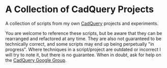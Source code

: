 # A Collection of CadQuery Projects
A collection of scripts from my own [CadQuery](https://dcowden.github.io/cadquery/intro.html) projects and experiments.

You are welcome to reference these scripts, but be aware that they can be rearranged and refactored at any time. They are also not guaranteed to be technically correct, and some scripts may end up being perpetually "in progress". Where techniques in a script/project are outdated or incorrect I will try to note it, but there is no guarantee. When in doubt, ask for help on the [CadQuery Google Group](https://groups.google.com/forum/#!forum/cadquery).
